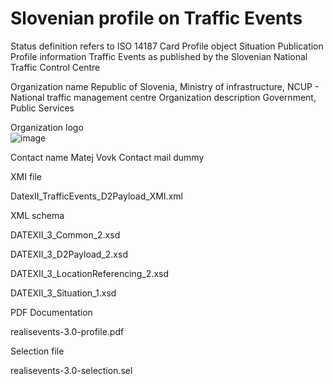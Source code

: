 # Slovenian profile on Traffic Events

Status definition refers to ISO 14187
Card
Profile object
Situation Publication
Profile information
Traffic Events as published by the Slovenian National Traffic Control Centre

Organization name
Republic of Slovenia, Ministry of infrastructure, NCUP - National traffic management centre
Organization description
Government, Public Services

Organization logo<br>
![image](https://github.com/DATEX-II-EU/Profiles/assets/24648804/88082dd8-39b2-4552-96df-210d1650ae30)

Contact name
Matej Vovk
Contact mail
dummy

XMI file

DatexII_TrafficEvents_D2Payload_XMI.xml

XML schema

DATEXII_3_Common_2.xsd

DATEXII_3_D2Payload_2.xsd

DATEXII_3_LocationReferencing_2.xsd

DATEXII_3_Situation_1.xsd

PDF Documentation

realisevents-3.0-profile.pdf

Selection file

realisevents-3.0-selection.sel
